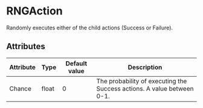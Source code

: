 # RNGAction

Randomly executes either of the child actions \(Success or Failure\).

## Attributes

| Attribute | Type  | Default value | Description                                                            |
|-----------|-------|---------------|------------------------------------------------------------------------|
| Chance    | float | 0             | The probability of executing the Success actions. A value between 0-1. |



